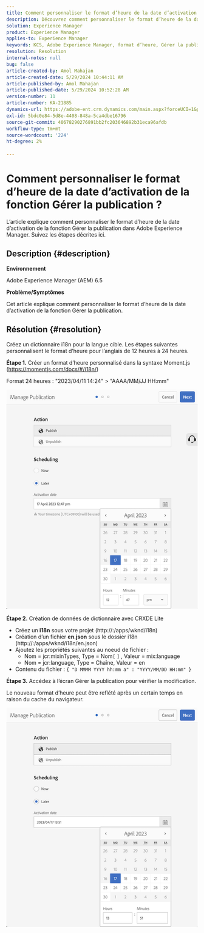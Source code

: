 ```yaml
---
title: Comment personnaliser le format d’heure de la date d’activation de la fonction Gérer la publication ?
description: Découvrez comment personnaliser le format d’heure de la date d’activation de la fonction Gérer la publication dans Adobe Experience Manager.
solution: Experience Manager
product: Experience Manager
applies-to: Experience Manager
keywords: KCS, Adobe Experience Manager, format d’heure, Gérer la publication, AEM
resolution: Resolution
internal-notes: null
bug: false
article-created-by: Amol Mahajan
article-created-date: 5/29/2024 10:44:11 AM
article-published-by: Amol Mahajan
article-published-date: 5/29/2024 10:52:28 AM
version-number: 11
article-number: KA-21885
dynamics-url: https://adobe-ent.crm.dynamics.com/main.aspx?forceUCI=1&pagetype=entityrecord&etn=knowledgearticle&id=a0bd5f60-a81d-ef11-840a-002248092444
exl-id: 5bdc0e84-5d8e-4408-848a-5ca4dbe16796
source-git-commit: 40678290276891bb2fc203646892b31eca96afdb
workflow-type: tm+mt
source-wordcount: '224'
ht-degree: 2%

---
```


# Comment personnaliser le format d’heure de la date d’activation de la fonction Gérer la publication ?


L’article explique comment personnaliser le format d’heure de la date d’activation de la fonction Gérer la publication dans Adobe Experience Manager. Suivez les étapes décrites ici.

## Description {#description}


<b>Environnement</b>

Adobe Experience Manager (AEM) 6.5



<b>Problème/Symptômes</b>

Cet article explique comment personnaliser le format d’heure de la date d’activation de la fonction Gérer la publication.


## Résolution {#resolution}


Créez un dictionnaire i18n pour la langue cible. Les étapes suivantes personnalisent le format d’heure pour l’anglais de 12 heures à 24 heures.

<b>Étape 1.</b> Créer un format d’heure personnalisé dans la syntaxe Moment.js (https://momentjs.com/docs/#/i18n/)

Format 24 heures : &quot;2023/04/11 14:24&quot; > &quot;AAAA/MM/JJ HH:mm&quot;

![](assets/d14c64e9-53de-ed11-a7c7-6045bd006268.png)

<b>Étape 2.</b> Création de données de dictionnaire avec CRXDE Lite

- Créez un <b>i18n</b> sous votre projet (http://:/apps/wknd/i18n)
- Création d’un fichier <b>en.json</b> sous le dossier i18n (http://:/apps/wknd/i18n/en.json)
- Ajoutez les propriétés suivantes au noeud de fichier :
   - Nom = jcr:mixinTypes, Type = Nom`[` `]` , Valeur = mix:language
   - Nom = jcr:language, Type = Chaîne, Valeur = en
- Contenu du fichier : `{ "D MMMM YYYY hh:mm a" : "YYYY/MM/DD HH:mm" }`


<b>Étape 3.</b> Accédez à l’écran Gérer la publication pour vérifier la modification.

Le nouveau format d’heure peut être reflété après un certain temps en raison du cache du navigateur.

![](assets/25f363ef-53de-ed11-a7c7-6045bd006268.png)
